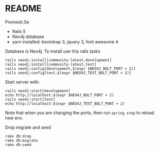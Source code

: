 # README

Premesti.Se

* Rails 5
* Neo4j database
* yarn installed: bootstrap 3, jquery 3, font awesome 4

Database is Neo4j. To install use this rails tasks

~~~
rails neo4j:install[community-latest,development]
rails neo4j:install[community-latest,test]
rails neo4j:config[development,$(expr $NEO4J_BOLT_PORT + 2)]
rails neo4j:config[test,$(expr $NEO4J_TEST_BOLT_PORT + 2)]
~~~

Start server with:

~~~
rails neo4j:start[development]
echo http://localhost:$(expr $NEO4J_BOLT_PORT + 2)
rails neo4j:start[test]
echo http://localhost:$(expr $NEO4J_TEST_BOLT_PORT + 2)
~~~

Note that when you are changing the ports, then run `spring stop` to reload new
env.

Drop migrate and seed

~~~
rake db:drop
rake db:migrate
rake db:seed
~~~
